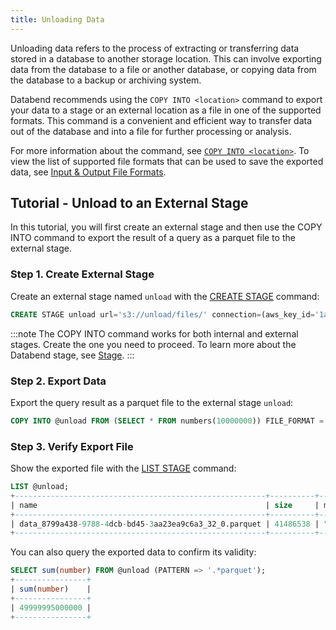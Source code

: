 ```yaml
---
title: Unloading Data
---
```


Unloading data refers to the process of extracting or transferring data stored in a database to another storage location. This can involve exporting data from the database to a file or another database, or copying data from the database to a backup or archiving system. 

Databend recommends using the `COPY INTO <location>` command to export your data to a stage or an external location as a file in one of the supported formats. This command is a convenient and efficient way to transfer data out of the database and into a file for further processing or analysis. 

For more information about the command, see [`COPY INTO <location>`](../14-sql-commands/10-dml/dml-copy-into-location.md). To view the list of supported file formats that can be used to save the exported data, see [Input & Output File Formats](../13-sql-reference/50-file-format-options.md).

## Tutorial - Unload to an External Stage

In this tutorial, you will first create an external stage and then use the COPY INTO command to export the result of a query as a parquet file to the external stage.

### Step 1. Create External Stage

Create an external stage named `unload` with the [CREATE STAGE](../14-sql-commands/00-ddl/40-stage/01-ddl-create-stage.md) command:

```sql
CREATE STAGE unload url='s3://unload/files/' connection=(aws_key_id='1a2b3c' aws_secret_key='4x5y6z');
```
:::note
The COPY INTO command works for both internal and external stages. Create the one you need to proceed. To learn more about the Databend stage, see [Stage](../14-sql-commands/00-ddl/40-stage/index.md).
:::

### Step 2. Export Data

Export the query result as a parquet file to the external stage `unload`:

```sql
COPY INTO @unload FROM (SELECT * FROM numbers(10000000)) FILE_FORMAT = (TYPE = PARQUET);
```

### Step 3. Verify Export File

Show the exported file with the [LIST STAGE](../14-sql-commands/00-ddl/40-stage/04-ddl-list-stage.md) command:

```sql
LIST @unload;
+--------------------------------------------------------+----------+------------------------------------+-------------------------------+---------+
| name                                                   | size     | md5                                | last_modified                 | creator |
+--------------------------------------------------------+----------+------------------------------------+-------------------------------+---------+
| data_8799a438-9788-4dcb-bd45-3aa23ea9c6a3_32_0.parquet | 41486538 | "F187251F37666928684DBED4AF0523DF" | 2023-02-12 03:45:03.000 +0000 | NULL    |
+--------------------------------------------------------+----------+------------------------------------+-------------------------------+---------+
```

You can also query the exported data to confirm its validity:
```sql
SELECT sum(number) FROM @unload (PATTERN => '.*parquet');
+----------------+
| sum(number)    |
+----------------+
| 49999995000000 |
+----------------+
```